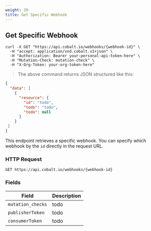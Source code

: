 ```yaml
---
weight: 20
title: Get Specific Webhook
---
```


## Get Specific Webhook


```shell
curl -X GET "https://api.cobalt.io/webhooks/{webhook-id}" \
  -H "accept: application/vnd.cobalt.v1+json" \
  -H "Authorization: Bearer your-personal-api-token-here" \
  -H "Mutation-Check: mutation-check" \
  -H "X-Org-Token: your-org-token-here"
```

> The above command returns JSON structured like this:

```json
{
  "data": [
    {
      "resource": {
        "id": "todo",
        "todo": "todo",
        "todo": null
      }
    }
 ]
}

```

This endpoint retrieves a specific webhook. You can specify which webhook by the `id` directly in the request URL.

### HTTP Request

`GET https://api.cobalt.io/webhooks/{webhook-id}`

### Fields

Field             | Description
----------------- | -----------
`mutation_checks` | todo
`publisherToken`  | todo
`consumerToken`   | todo

